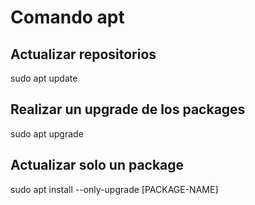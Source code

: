 # Comando apt

## Actualizar repositorios

sudo apt update

## Realizar un upgrade de los packages

sudo apt upgrade

## Actualizar solo un package

sudo apt install --only-upgrade [PACKAGE-NAME]

